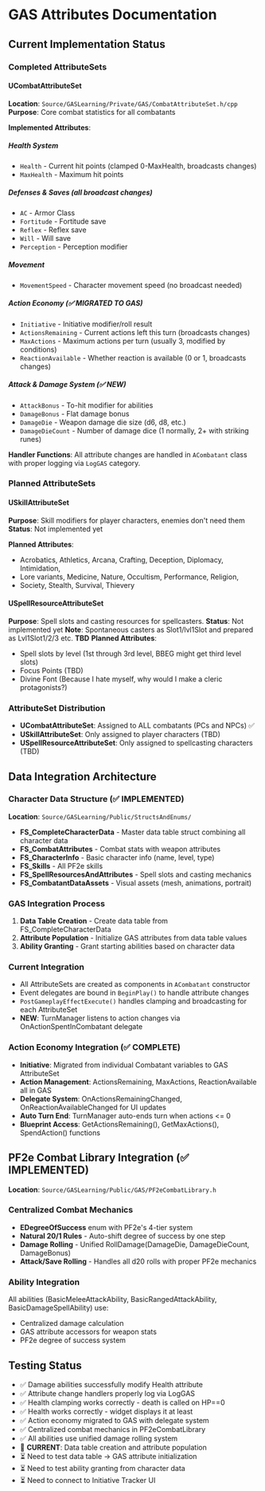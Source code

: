 # GAS Attributes Documentation

## Current Implementation Status

### Completed AttributeSets

#### UCombatAttributeSet
**Location**: `Source/GASLearning/Private/GAS/CombatAttributeSet.h/cpp`
**Purpose**: Core combat statistics for all combatants

**Implemented Attributes**:

##### Health System
- `Health` - Current hit points (clamped 0-MaxHealth, broadcasts changes)
- `MaxHealth` - Maximum hit points 

##### Defenses & Saves (all broadcast changes)
- `AC` - Armor Class
- `Fortitude` - Fortitude save 
- `Reflex` - Reflex save
- `Will` - Will save
- `Perception` - Perception modifier

##### Movement
- `MovementSpeed` - Character movement speed (no broadcast needed)

##### Action Economy (✅ MIGRATED TO GAS)
- `Initiative` - Initiative modifier/roll result
- `ActionsRemaining` - Current actions left this turn (broadcasts changes)
- `MaxActions` - Maximum actions per turn (usually 3, modified by conditions)
- `ReactionAvailable` - Whether reaction is available (0 or 1, broadcasts changes)

##### Attack & Damage System (✅ NEW)
- `AttackBonus` - To-hit modifier for abilities
- `DamageBonus` - Flat damage bonus
- `DamageDie` - Weapon damage die size (d6, d8, etc.)
- `DamageDieCount` - Number of damage dice (1 normally, 2+ with striking runes)

**Handler Functions**: All attribute changes are handled in `ACombatant` class with proper logging via `LogGAS` category.

### Planned AttributeSets
#### USkillAttributeSet
**Purpose**: Skill modifiers for player characters, enemies don't need them
**Status**: Not implemented yet

**Planned Attributes**:
- Acrobatics, Athletics, Arcana, Crafting, Deception, Diplomacy, Intimidation, 
- Lore variants, Medicine, Nature, Occultism, Performance, Religion, 
- Society, Stealth, Survival, Thievery

#### USpellResourceAttributeSet  
**Purpose**: Spell slots and casting resources for spellcasters. 
**Status**: Not implemented yet
**Note**: Spontaneous casters as Slot1/lvl1Slot and prepared as Lvl1Slot1/2/3 etc. **TBD**
**Planned Attributes**:
- Spell slots by level (1st through 3rd level, BBEG might get third level slots) 
- Focus Points (TBD)
- Divine Font (Because I hate myself, why would I make a cleric protagonists?)

### AttributeSet Distribution
- **UCombatAttributeSet**: Assigned to ALL combatants (PCs and NPCs) ✅
- **USkillAttributeSet**: Only assigned to player characters (TBD)
- **USpellResourceAttributeSet**: Only assigned to spellcasting characters (TBD)

## Data Integration Architecture

### Character Data Structure (✅ IMPLEMENTED)
**Location**: `Source/GASLearning/Public/StructsAndEnums/`
- **FS_CompleteCharacterData** - Master data table struct combining all character data
- **FS_CombatAttributes** - Combat stats with weapon attributes
- **FS_CharacterInfo** - Basic character info (name, level, type)
- **FS_Skills** - All PF2e skills
- **FS_SpellResourcesAndAttributes** - Spell slots and casting mechanics
- **FS_CombatantDataAssets** - Visual assets (mesh, animations, portrait)

### GAS Integration Process
1. **Data Table Creation** - Create data table from FS_CompleteCharacterData
2. **Attribute Population** - Initialize GAS attributes from data table values
3. **Ability Granting** - Grant starting abilities based on character data

### Current Integration
- All AttributeSets are created as components in `ACombatant` constructor
- Event delegates are bound in `BeginPlay()` to handle attribute changes
- `PostGameplayEffectExecute()` handles clamping and broadcasting for each AttributeSet
- **NEW**: TurnManager listens to action changes via OnActionSpentInCombatant delegate

### Action Economy Integration (✅ COMPLETE)
- **Initiative**: Migrated from individual Combatant variables to GAS AttributeSet
- **Action Management**: ActionsRemaining, MaxActions, ReactionAvailable all in GAS
- **Delegate System**: OnActionsRemainingChanged, OnReactionAvailableChanged for UI updates
- **Auto Turn End**: TurnManager auto-ends turn when actions <= 0
- **Blueprint Access**: GetActionsRemaining(), GetMaxActions(), SpendAction() functions

## PF2e Combat Library Integration (✅ IMPLEMENTED)
**Location**: `Source/GASLearning/Public/GAS/PF2eCombatLibrary.h`

### Centralized Combat Mechanics
- **EDegreeOfSuccess** enum with PF2e's 4-tier system
- **Natural 20/1 Rules** - Auto-shift degree of success by one step
- **Damage Rolling** - Unified RollDamage(DamageDie, DamageDieCount, DamageBonus)
- **Attack/Save Rolling** - Handles all d20 rolls with proper PF2e mechanics

### Ability Integration
All abilities (BasicMeleeAttackAbility, BasicRangedAttackAbility, BasicDamageSpellAbility) use:
- Centralized damage calculation
- GAS attribute accessors for weapon stats
- PF2e degree of success system

## Testing Status
- ✅ Damage abilities successfully modify Health attribute
- ✅ Attribute change handlers properly log via LogGAS
- ✅ Health clamping works correctly - death is called on HP==0
- ✅ Health works correctly - widget displays it at least 
- ✅ Action economy migrated to GAS with delegate system
- ✅ Centralized combat mechanics in PF2eCombatLibrary
- ✅ All abilities use unified damage rolling system
- 🚧 **CURRENT**: Data table creation and attribute population
- ⏳ Need to test data table → GAS attribute initialization
- ⏳ Need to test ability granting from character data
- ⏳ Need to connect to Initiative Tracker UI